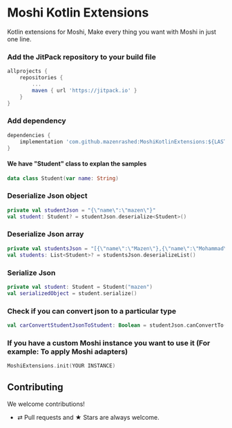 # Moshi Kotlin Extensions
Kotlin extensions for Moshi, Make every thing you want with Moshi in just one line.


###  Add the JitPack repository to your build file
```groovy
allprojects {
    repositories {
        ...
        maven { url 'https://jitpack.io' }
    }
}
```
### Add dependency
```groovy
dependencies {
    implementation 'com.github.mazenrashed:MoshiKotlinExtensions:${LAST_VERSION}'
}
```

#### We have "Student" class to explan the samples
```kotlin
data class Student(var name: String)
```

### Deserialize Json object
```kotlin
private val studentJson = "{\"name\":\"mazen\"}"
val student: Student? = studentJson.deserialize<Student>()
```


### Deserialize Json array
```kotlin
private val studentsJson = "[{\"name\":\"Mazen\"},{\"name\":\"Mohammad\"}]"
val students: List<Student>? = studentsJson.deserializeList()
```


### Serialize Json
```kotlin
private val student: Student = Student("mazen")
val serializedObject = student.serialize()
```

### Check if you can convert json to a particular type
```kotlin
val carConvertStudentJsonToStudent: Boolean = studentJson.canConvertTo(Student::class.java) //true
```

### If you have a custom Moshi instance you want to use it (For example: To apply Moshi adapters)
```kotlin
MoshiExtensions.init(YOUR INSTANCE)
```


## Contributing

We welcome contributions!
* ⇄ Pull requests and ★ Stars are always welcome.
